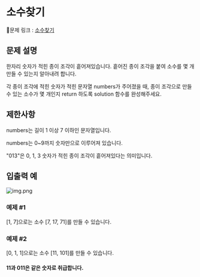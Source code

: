 # 소수찾기
🔗문제 링크 : [소수찾기](https://school.programmers.co.kr/learn/courses/30/lessons/42839)

## 문제 설명
한자리 숫자가 적힌 종이 조각이 흩어져있습니다. 흩어진 종이 조각을 붙여 소수를 몇 개 만들 수 있는지 알아내려 합니다.

각 종이 조각에 적힌 숫자가 적힌 문자열 numbers가 주어졌을 때, 종이 조각으로 만들 수 있는 소수가 몇 개인지 return 하도록 solution 함수를 완성해주세요.

## 제한사항
numbers는 길이 1 이상 7 이하인 문자열입니다.

numbers는 0~9까지 숫자만으로 이루어져 있습니다.

"013"은 0, 1, 3 숫자가 적힌 종이 조각이 흩어져있다는 의미입니다.

## 입출력 예

![img.png](img.png)

### 예제 #1
[1, 7]으로는 소수 [7, 17, 71]를 만들 수 있습니다.

### 예제 #2
[0, 1, 1]으로는 소수 [11, 101]를 만들 수 있습니다.

#### 11과 011은 같은 숫자로 취급합니다.